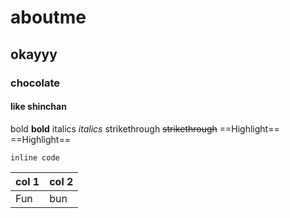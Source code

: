 # aboutme
## okayyy
### chocolate
#### like shinchan

 bold **bold**
 italics _italics_
 strikethrough ~~strikethrough~~
==Highlight==  ==Highlight==

`inline code`

col 1 | col 2
------|-------
 Fun  | bun
